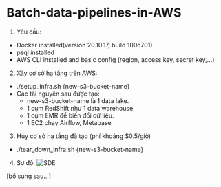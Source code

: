 # Batch-data-pipelines-in-AWS
1. Yêu cầu:
- Docker installed(version 20.10.17, build 100c701)
- psql installed
- AWS CLI installed and basic config (region, access key, secret key,...)

2. Xây cơ sở hạ tầng trên AWS:
- ./setup_infra.sh {new-s3-bucket-name}
- Các tài nguyên sau được tạo:
  + new-s3-bucket-name là 1 data lake.
  + 1 cụm RedShift như 1 data warehouse.
  + 1 cụm EMR để biến đổi dữ liệu.
  + 1 EC2 chạy Airflow, Metabase

3. Hủy cơ sở hạ tầng đã tạo (phí khoảng $0.5/giờ)
- ./tear_down_infra.sh {new-s3-bucket-name}

4. Sơ đồ:
![SDE](https://user-images.githubusercontent.com/105615288/187131028-6b7dc263-ac31-463b-a062-791904dc947f.png)



[bổ sung sau...]
